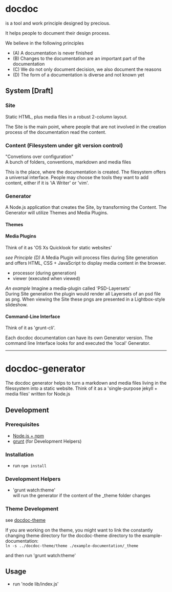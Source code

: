 # docdoc

is a tool and work principle designed by precious.

It helps people to document their design process.

We believe in the following principles

* (A) A documentation is never finished
* (B) Changes to the documentation are an important part of the documentation
* (C) We do not only document decision, we also document the reasons
* (D) The form of a documentation is diverse and not known yet

## System [Draft]

### Site
Static HTML, plus media files in a robust 2-column layout.

The Site is the main point, where people that are not involved in the creation
process of the documentation read the content.

### Content (Filesystem under git version control)
"Convetions over configuration"  
A bunch of folders, conventions, markdown and media files

This is the place, where the documentation is created. The filesystem offers a
universal interface. People may choose the tools they want to add content,
either if it is 'iA Writer' or 'vim'.

### Generator

A Node.js application that creates the Site, by transforming the Content. The
Generator will utilize Themes and Media Plugins.

#### Themes

#### Media Plugins
Think of it as 'OS Xs Quicklook for static websites'

*see Principle (D)*
A Media Plugin will process files during Site generation and offers HTML,
CSS + JavaScript to display media content in the browser.

- processor (during generation)
- viewer (executed when viewed)

*An example*
Imagine a media-plugin called 'PSD-Layersets'  
During Site generation the plugin would render all Layersets of an psd file as
png. When viewing the Site these pngs are presented in a Lightbox-style
slideshow.

#### Command-Line Interface
Think of it as 'grunt-cli'.

Each docdoc documentation can have its own Generator version. The command line
Interface looks for and executed the 'local' Generator.

----------

# docdoc-generator

The docdoc generator helps to turn a markdown and media files living in the
filessystem into a static website.
Think of it as a 'single-purpose jekyll + media files' written for Node.js

## Development

### Prerequisites
- [Node.js + npm](http://http://nodejs.org/)
- [grunt](http://http://gruntjs.com/) (for Development Helpers)

### Installation
- run `npm install`

### Development Helpers
- 'grunt watch:theme'  
will run the generator if the content of the _theme folder changes

### Theme Development

see [docdoc-theme](https://github.com/preciousforever/docdoc-theme)

If you are working on the theme, you might want to link the constantly changing
theme directory for the docdoc-theme directory to the example-documentation:  
`ln -s ../docdoc-theme/theme ./example-documentation/_theme`

and then run 'grunt watch:theme'

## Usage
- run 'node lib/index.js'